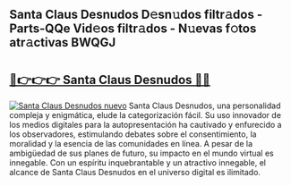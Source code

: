 ## Santa Claus Desnudos D𝚎sn𝚞dos filtr𝚊dos - Parts-QQe Vid𝚎os filtr𝚊dos - N𝚞evas f𝚘tos atr𝚊ctivas BWQGJ

# <h2><a href="http://mb6eap.tromn.icu/?c=Santa+Claus+Desnudos">🔗👉👉👉 Santa Claus Desnudos 🔗🔗</a></h2>

[![Santa Claus Desnudos nuevo](https://i.imgur.com/pEAQMta.gif)](http://mb6eap.tromn.icu/?c=Santa+Claus+Desnudos)
Santa Claus Desnudos, una personalidad compleja y enigmática, elude la categorización fácil. Su uso innovador de los medios digitales para la autopresentación ha cautivado y enfurecido a los observadores, estimulando debates sobre el consentimiento, la moralidad y la esencia de las comunidades en línea. A pesar de la ambigüedad de sus planes de futuro, su impacto en el mundo virtual es innegable. Con un espíritu inquebrantable y un atractivo innegable, el alcance de Santa Claus Desnudos en el universo digital es ilimitado.
